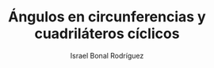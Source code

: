 ---
title: "Ángulos en circunferencias y cuadriláteros cíclicos"
year: 2020
thumbnail: "assets/img/Logo-ommgto.png"
topic: "Geometría"
file: "assets/pdf/Material/Ángulos-en-circunferencias-y-cuadriláteros-cíclicos.pdf"
author: "Israel Bonal Rodríguez"
level: "Básico"
alttext: "Buen lugar donde comenzar."
---